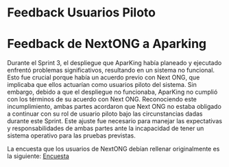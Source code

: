 # Feedback Usuarios Piloto

# Feedback de NextONG a Aparking

Durante el Sprint 3, el despliegue que AparKing había planeado y ejecutado enfrentó problemas significativos, resultando en un sistema no funcional. Esto fue crucial porque había un acuerdo previo con Next ONG, que implicaba que ellos actuarían como usuarios piloto del sistema. Sin embargo, debido a que el despliegue no funcionaba, AparKing no cumplió con los términos de su acuerdo con Next ONG. Reconociendo este incumplimiento, ambas partes acordaron que Next ONG no estaba obligado a continuar con su rol de usuario piloto bajo las circunstancias dadas durante este Sprint. Este ajuste fue necesario para manejar las expectativas y responsabilidades de ambas partes ante la incapacidad de tener un sistema operativo para las pruebas previstas.

La encuesta que los usuarios de NextONG debían rellenar originalmente es la siguiente: [Encuesta](https://forms.office.com/pages/responsepage.aspx?id=TmhK77WBHEmpjsezG-bEaYDMLLPffSRJrzgU_uqMZL5UQlJJRThaWEpONENZVkNRSVg1RzhZNU5UVC4u)